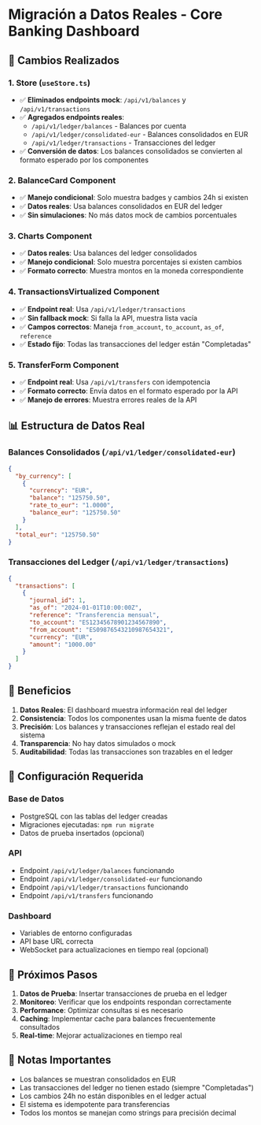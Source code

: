 # Migración a Datos Reales - Core Banking Dashboard

## 🔄 Cambios Realizados

### 1. Store (`useStore.ts`)
- ✅ **Eliminados endpoints mock**: `/api/v1/balances` y `/api/v1/transactions`
- ✅ **Agregados endpoints reales**: 
  - `/api/v1/ledger/balances` - Balances por cuenta
  - `/api/v1/ledger/consolidated-eur` - Balances consolidados en EUR
  - `/api/v1/ledger/transactions` - Transacciones del ledger
- ✅ **Conversión de datos**: Los balances consolidados se convierten al formato esperado por los componentes

### 2. BalanceCard Component
- ✅ **Manejo condicional**: Solo muestra badges y cambios 24h si existen
- ✅ **Datos reales**: Usa balances consolidados en EUR del ledger
- ✅ **Sin simulaciones**: No más datos mock de cambios porcentuales

### 3. Charts Component
- ✅ **Datos reales**: Usa balances del ledger consolidados
- ✅ **Manejo condicional**: Solo muestra porcentajes si existen cambios
- ✅ **Formato correcto**: Muestra montos en la moneda correspondiente

### 4. TransactionsVirtualized Component
- ✅ **Endpoint real**: Usa `/api/v1/ledger/transactions`
- ✅ **Sin fallback mock**: Si falla la API, muestra lista vacía
- ✅ **Campos correctos**: Maneja `from_account`, `to_account`, `as_of`, `reference`
- ✅ **Estado fijo**: Todas las transacciones del ledger están "Completadas"

### 5. TransferForm Component
- ✅ **Endpoint real**: Usa `/api/v1/transfers` con idempotencia
- ✅ **Formato correcto**: Envía datos en el formato esperado por la API
- ✅ **Manejo de errores**: Muestra errores reales de la API

## 📊 Estructura de Datos Real

### Balances Consolidados (`/api/v1/ledger/consolidated-eur`)
```json
{
  "by_currency": [
    {
      "currency": "EUR",
      "balance": "125750.50",
      "rate_to_eur": "1.0000",
      "balance_eur": "125750.50"
    }
  ],
  "total_eur": "125750.50"
}
```

### Transacciones del Ledger (`/api/v1/ledger/transactions`)
```json
{
  "transactions": [
    {
      "journal_id": 1,
      "as_of": "2024-01-01T10:00:00Z",
      "reference": "Transferencia mensual",
      "to_account": "ES12345678901234567890",
      "from_account": "ES09876543210987654321",
      "currency": "EUR",
      "amount": "1000.00"
    }
  ]
}
```

## 🎯 Beneficios

1. **Datos Reales**: El dashboard muestra información real del ledger
2. **Consistencia**: Todos los componentes usan la misma fuente de datos
3. **Precisión**: Los balances y transacciones reflejan el estado real del sistema
4. **Transparencia**: No hay datos simulados o mock
5. **Auditabilidad**: Todas las transacciones son trazables en el ledger

## 🔧 Configuración Requerida

### Base de Datos
- PostgreSQL con las tablas del ledger creadas
- Migraciones ejecutadas: `npm run migrate`
- Datos de prueba insertados (opcional)

### API
- Endpoint `/api/v1/ledger/balances` funcionando
- Endpoint `/api/v1/ledger/consolidated-eur` funcionando
- Endpoint `/api/v1/ledger/transactions` funcionando
- Endpoint `/api/v1/transfers` funcionando

### Dashboard
- Variables de entorno configuradas
- API base URL correcta
- WebSocket para actualizaciones en tiempo real (opcional)

## 🚀 Próximos Pasos

1. **Datos de Prueba**: Insertar transacciones de prueba en el ledger
2. **Monitoreo**: Verificar que los endpoints respondan correctamente
3. **Performance**: Optimizar consultas si es necesario
4. **Caching**: Implementar cache para balances frecuentemente consultados
5. **Real-time**: Mejorar actualizaciones en tiempo real

## 📝 Notas Importantes

- Los balances se muestran consolidados en EUR
- Las transacciones del ledger no tienen estado (siempre "Completadas")
- Los cambios 24h no están disponibles en el ledger actual
- El sistema es idempotente para transferencias
- Todos los montos se manejan como strings para precisión decimal
